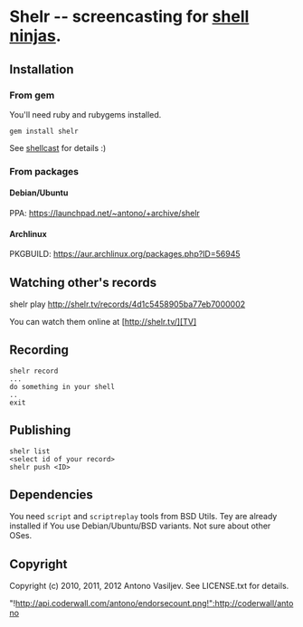 # Shelr -- screencasting for [shell ninjas][TV].

## Installation

### From gem

You'll need ruby and rubygems installed.

    gem install shelr

See [shellcast](http://shelr.tv/records/4f49ea4ae557800001000004) for details :)

### From packages

#### Debian/Ubuntu

PPA: https://launchpad.net/~antono/+archive/shelr

#### Archlinux

PKGBUILD: https://aur.archlinux.org/packages.php?ID=56945

## Watching other's records

   shelr play http://shelr.tv/records/4d1c5458905ba77eb7000002

You can watch them online at [http://shelr.tv/][TV]

## Recording

    shelr record
    ...
    do something in your shell
    ..
    exit

## Publishing

    shelr list
    <select id of your record>
    shelr push <ID>

## Dependencies

You need `script` and `scriptreplay` tools from BSD Utils.
Tey are already installed if You use Debian/Ubuntu/BSD variants.
Not sure about other OSes.

## Copyright

Copyright (c) 2010, 2011, 2012 Antono Vasiljev. See LICENSE.txt for details.

"!http://api.coderwall.com/antono/endorsecount.png!":http://coderwall/antono


[TV]: http://shelr.tv/ "Shellcasts from shell ninjas"
